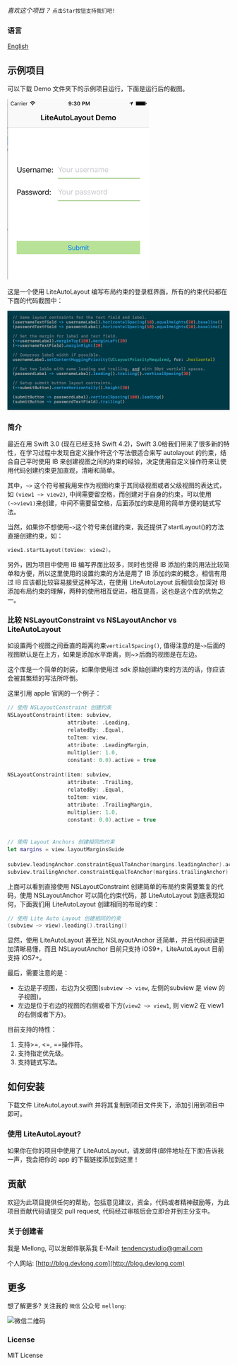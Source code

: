 *喜欢这个项目？* `点击Star按钮支持我们吧!`

### 语言

[English](./README.md)

## 示例项目

可以下载 Demo 文件夹下的示例项目运行，下面是运行后的截图。

![Demo](./screenshot.png)

这是一个使用 LiteAutoLayout 编写布局约束的登录框界面，所有的约束代码都在下面的代码截图中：

![Code](./layout_contraints.png)


### 简介

最近在用 Swift 3.0 (现在已经支持 Swift 4.2)，Swift 3.0给我们带来了很多新的特性，在学习过程中发现自定义操作符这个写法很适合来写 autolayout 的约束，结合自己平时使用 IB 来创建视图之间的约束的经验，决定使用自定义操作符来让使用代码创建约束更加直观，清晰和简单。

其中，`~>` 这个符号被我用来作为视图约束于其同级视图或者父级视图的表达式，如 `(view1 ~> view2)`, 中间需要留空格，而创建对于自身的约束，可以使用`(~>view1)`来创建，中间不需要留空格，后面添加约束是用的简单方便的链式写法。

当然，如果你不想使用`~>`这个符号来创建约束，我还提供了startLayout()的方法直接创建约束，如：

```swift
view1.startLayout(toView: view2)。
```

另外，因为项目中使用 IB 编写界面比较多，同时也觉得 IB 添加约束的用法比较简单和方便，所以这里使用的设置约束的方法是用了 IB 添加约束的概念，相信有用过 IB 应该都比较容易接受这种写法，在使用 LiteAutoLayout 后相信会加深对 IB 添加布局约束的理解，两种的使用相互促进，相互提高，这也是这个库的优势之一。

### 比较 NSLayoutConstraint vs NSLayoutAnchor vs LiteAutoLayout

如设置两个视图之间垂直的距离约束`verticalSpacing()`, 值得注意的是`~>`后面的视图默认是在上方，如果是添加水平距离，则~>后面的视图是在左边。

这个库是一个简单的封装，如果你使用过 sdk 原始创建约束的方法的话，你应该会被其繁琐的写法所吓倒。

这里引用 apple 官网的一个例子：

```swift
// 使用 NSLayoutConstraint 创建约束
NSLayoutConstraint(item: subview,
                   attribute: .Leading,
                   relatedBy: .Equal,
                   toItem: view,
                   attribute: .LeadingMargin,
                   multiplier: 1.0,
                   constant: 0.0).active = true
 
NSLayoutConstraint(item: subview,
                   attribute: .Trailing,
                   relatedBy: .Equal,
                   toItem: view,
                   attribute: .TrailingMargin,
                   multiplier: 1.0,
                   constant: 0.0).active = true
 
 
// 使用 Layout Anchors 创建相同的约束
let margins = view.layoutMarginsGuide
 
subview.leadingAnchor.constraintEqualToAnchor(margins.leadingAnchor).active = true
subview.trailingAnchor.constraintEqualToAnchor(margins.trailingAnchor).active = true
```

上面可以看到直接使用 NSLayoutConstraint 创建简单的布局约束需要繁复的代码，使用 NSLayoutAnchor 可以简化约束代码，那 LiteAutoLayout 到底表现如何，下面我们用 LiteAutoLayout 创建相同的布局约束：

```swift
// 使用 Lite Auto Layout 创建相同的约束
(subview ~> view).leading().trailing()
```

显然，使用 LiteAutoLayout 甚至比 NSLayoutAnchor 还简单，并且代码阅读更加清晰易懂，而且 NSLayoutAnchor 目前只支持 iOS9+，LiteAutoLayout 目前支持 iOS7+。

最后，需要注意的是：
* 左边是子视图，右边为父视图(`subview ~> view`, 左侧的subview 是 view 的子视图)。
* 左边是位于右边的视图的右侧或者下方(`view2 ~> view1`, 则 view2 在 view1的右侧或者下方)。

目前支持的特性：
1. 支持>=, <=, ==操作符。
2. 支持指定优先级。
3. 支持链式写法。

## 如何安装

下载文件 LiteAutoLayout.swift 并将其复制到项目文件夹下，添加引用到项目中即可。

### 使用 LiteAutoLayout?

如果你在你的项目中使用了 LiteAutoLayout，请发邮件(邮件地址在下面)告诉我一声，我会把你的 app 的下载链接添加到这里！

## 贡献

欢迎为此项目提供任何的帮助，包括意见建议，资金，代码或者精神鼓励等，为此项目贡献代码请提交 pull request, 代码经过审核后会立即合并到主分支中。

### 关于创建者

我是 Mellong, 可以发邮件联系我 E-Mail: <tendencystudio@gmail.com>

个人网站: [http://blog.devlong.com](http://blog.devlong.com)

## 更多

想了解更多? 关注我的 `微信` 公众号 `mellong`:

![微信二维码](http://www.devlong.com/blogImages/qrcode_for_mellong.jpg)

### License

MIT License
